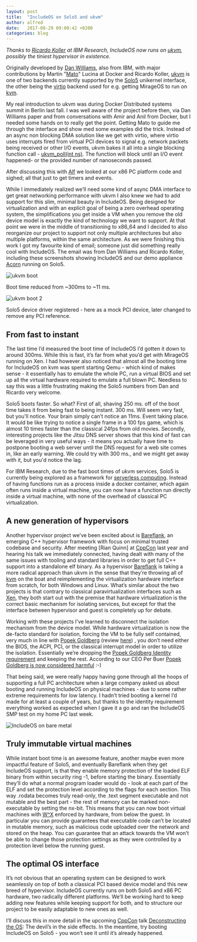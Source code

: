 ```yaml
---
layout: post
title:  "IncludeOS on Solo5 and ukvm"
author: alfred
date:   2017-08-29 09:00:42 +0200
categories: blog
---
```



_Thanks to [Ricardo Koller] at IBM Research, IncludeOS now runs on [ukvm], possibly the tiniest hypervisor in existence._

Originally developed by [Dan Williams], also from IBM, with major contributions by Martin "[Mato]" Lucina at Docker and Ricardo Koller, [ukvm] is one of two backends currently supported by the [Solo5] unikernel interface, the other being the [virtio] backend used for e.g. getting MirageOS to run on [kvm]. 

My real introduction to ukvm was during Docker Distributed systems summit in Berlin last fall. I was well aware of the project before then, via Dan Williams paper and from conversations with Amir and Anil from Docker, but I needed some hands on to really get the point. Getting Mato to guide me through the interface and show med some examples did the trick. Instead of an async non blocking DMA solution like we get with virtio, where virtio uses interrupts fired from virtual PCI devices to signal e.g. network packets being received or other I/O events, ukvm bakes it all into a single blocking function call - [ukvm_poll(int ns)]. The function will block until an I/O event happened- or the provided number of nanoseconds passed. 

After discussing this with [Alf] we looked at our x86 PC platform code and sighed; all that just to get timers and events.

While I immediately realized we’ll need some kind of async DMA interface to get great networking performance with ukvm I also knew we had to add support for this slim, minimal beauty in IncludeOS. Being designed for virtualization and with an explicit goal of being a zero overhead operating system, the simplifications you get inside a VM when you remove the old device model is exactly the kind of technology we want to support. At that point we were in the middle of transitioning to x86_64 and I decided to also reorganize our project to support not only multiple architectures but also multiple platforms, within the same architecture. As we were finishing this work I got my favourite kind of email; someone just did something really cool with IncludeOS. The email was from Dan Williams and Ricardo Koller, including these screenshots showing IncludeOS and our demo appliance [Acorn] running on Solo5.

![ukvm boot]({{site-url}}/media/ukvm-screenshot-1.png)

Boot time reduced from ~300ms to ~11 ms.

![ukvm boot 2]({{site-url}}/media/ukvm-screenshot-2.png)

Solo5 device driver registered - here as a mock PCI device, later changed to remove any PCI reference.

## From fast to instant

The last time I’d measured the boot time of IncludeOS I’d gotten it down to around 300ms. While this is fast, it’s far from what you’d get with MirageOS running on Xen. I had however also noticed that almost all the booting time for IncludeOS on kvm was spent starting Qemu - which kind of makes sense - it essentially has to emulate the whole PC, run a virtual BIOS and set up all the virtual hardware required to emulate a full blown PC. Needless to say this was a little frustrating making the Solo5 numbers from Dan and Ricardo very welcome. 

Solo5 boots faster. So what? First of all, shaving 250 ms. off of the boot time takes it from being fast to being instant. 300 ms. Will seem very fast, but you'll notice. Your brain simply can’t notice an 11ms. Event taking place. It would be like trying to notice a single frame in a 100 fps game, which is almost 10 times faster than the classical 24fps from old movies. Secondly, interesting projects like the Jitsu DNS server shows that this kind of fast can be leveraged in very useful ways - it means you actually have time to postpone booting a web server until the DNS request for a web site comes in, like an early warning. We could try with 300 ms., and we might get away with it, but you'd notice the lag.

For IBM Research, due to the fast boot times of ukvm services, Solo5 is currently being explored as a framework for [serverless computing]. Instead of having functions run as a process inside a docker container, which again often runs inside a virtual machine, you can now have a function run directly inside a virtual machine, with none of the overhead of classical PC virtualization. 

## A new generation of hypervisors

Another hypervisor project we’ve been excited about is [Bareflank], an emerging C++ hypervisor framework with focus on minimal trusted codebase and security. After meeting [Rian Quinn] at [CppCon] last year and hearing his talk we immediately connected, having dealt with many of the same issues with tooling and standard libraries in order to get full C++ support into a standalone elf binary. As a hypervisor [Bareflank] is taking a more radical approach than ukvm in the sense that they’re throwing all of [kvm] on the boat and reimplementing the virtualization hardware interface from scratch, for both Windows and Linux. What’s similar about the two projects is that contrary to classical paravirtualization interfaces such as [Xen], they both start out with the premise that hardware virtualization is the correct basic mechanism for isolating services, but except for that the interface between hypervisor and guest is completely up for debate.

Working with these projects I’ve learned to disconnect the isolation mechanism from the device model. While hardware virtualization is now the de-facto standard for isolation, forcing the VM to be fully self contained, very much in line with [Popek Goldberg] (review [here](https://blog.acolyer.org/2016/02/19/formal-requirements-for-virtualizable-third-generation-architectures/)) , you don’t need either the BIOS, the ACPI, PCI, or the classical interrupt model in order to utilize the isolation. Essentially we’re dropping the [Popek Goldberg Identity requirement] and keeping the rest. According to our CEO Per Buer [Popek Goldberg is now considered harmful] :-)

That being said, we were really happy having gone through all the hoops of supporting a full PC architecture when a large company asked us about booting and running IncludeOS on physical machines - due to some rather extreme requirements for low latency. I hadn’t tried booting a kernel I’d made for at least a couple of years, but thanks to the identity requirement everything worked as expected when I gave it a go and ran the IncludeOS SMP test on my home PC last week.

![IncludeOS on bare metal]({{site-url}}/media/baremetal.jpg)


## Truly immutable virtual machines

While instant boot time is an awesome feature, another maybe even more impactful feature of Solo5,  and eventually Bareflank when they get IncludeOS support, is that they enable memory protection of the loaded ELF binary from within security ring -1, before starting the binary. Essentially they’ll do what a normal program loader would do - look at each part of the ELF and set the protection level according to the flags for each section. This way .rodata becomes truly read-only, the .text segment executable and not mutable and the best part - the rest of memory can be marked non-executable by setting the nx-bit. This means that you can now boot virtual machines with [W^X] enforced by hardware, from below the guest. In particular you can provide guarantees that executable code can’t be located in mutable memory, such as malicious code uploaded over the network and stored on the heap. You can guarantee that an attack towards the VM won’t be able to change those protection settings as they were controlled by a protection level below the running guest.

## The optimal OS interface 

It’s not obvious that an operating system can be designed to work seamlessly on top of both a classical PCI based device model and this new breed of hypervisor. IncludeOS currently runs on both Solo5 and x86 PC hardware, two radically different platforms. We’ll be working hard to keep adding new features while keeping support for both, and to structure our project to be easily adaptable to new ones as well. 

I’ll discuss this in more detail in the upcoming [CppCon] talk [Deconstructing the OS]: The devil’s in the side effects. In the meantime, try booting IncludeOS on Solo5 - you won’t see it until it’s already happened.

[ukvm]: https://www.usenix.org/system/files/conference/hotcloud16/hotcloud16_williams.pdf
[solo5]: https://github.com/Solo5/solo5
[Popek Goldberg Identity requirement]: https://en.wikipedia.org/wiki/Popek_and_Goldberg_virtualization_requirements
[kvm]: https://en.wikipedia.org/wiki/Kernel-based_Virtual_Machine
[virtio]: https://wiki.libvirt.org/page/Virtio
[Dan Williams]: http://researcher.ibm.com/researcher/view.php?person=us-djwillia
[Ricardo Koller]: http://researcher.ibm.com/researcher/view.php?person=us-kollerr
[Mato]: https://github.com/mato
[Alf]: https://github.com/fwsGonzo
[MirageOS]: https://mirage.io/
[Bareflank]: https://github.com/Bareflank/hypervisor
[Popek Goldberg is now considered harmful]: http://blog.includeos.org/2017/06/23/popek-goldberg-machines-considered-harmful
[Deconstructing the OS]: https://cppcon2017.sched.com/event/BgtN/deconstructing-the-os-the-devils-in-the-side-effects
[CppCon]: https://cppcon.org/
[Xen]: https://www.xenproject.org/
[Popek Goldberg]: http://dl.acm.org/citation.cfm?id=361073
[W^X]: https://en.wikipedia.org/wiki/W%5EX
[acorn]: https://github.com/includeos/acorn
[ukvm_poll(int ns)]: https://github.com/Solo5/solo5/blob/master/kernel/ukvm/poll.c#L23
[serverless computing]: https://en.wikipedia.org/wiki/Serverless_computing





